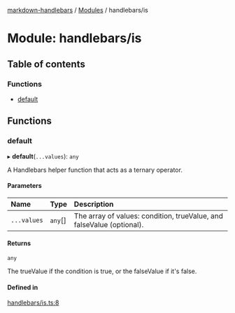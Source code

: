 [markdown-handlebars](../README.md) / [Modules](../modules.md) / handlebars/is

# Module: handlebars/is

## Table of contents

### Functions

- [default](handlebars_is.md#default)

## Functions

### default

▸ **default**(`...values`): `any`

A Handlebars helper function that acts as a ternary operator.

#### Parameters

| Name | Type | Description |
| :------ | :------ | :------ |
| `...values` | `any`[] | The array of values: condition, trueValue, and falseValue (optional). |

#### Returns

`any`

The trueValue if the condition is true, or the falseValue if it's false.

#### Defined in

[handlebars/is.ts:8](https://github.com/nationalparkservice/npmap5-plugins/blob/044451c/markdown-handlebars/src/handlebars/is.ts#L8)
